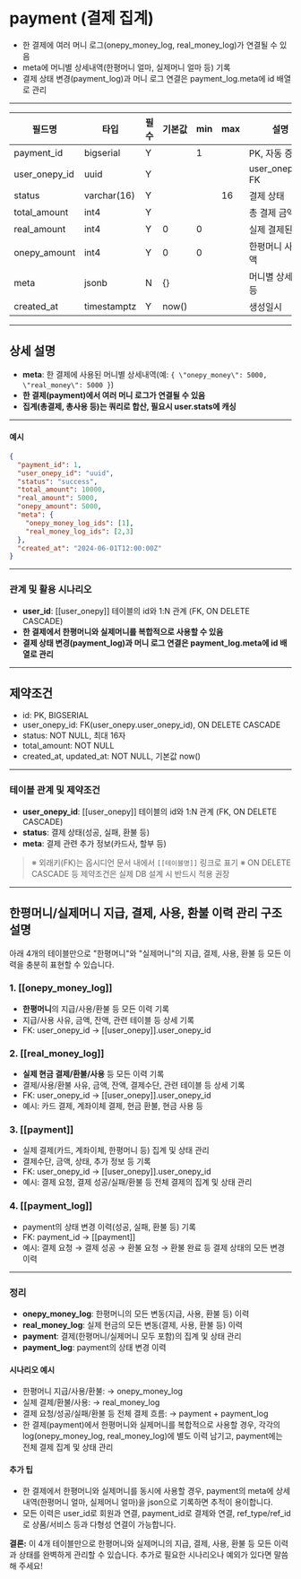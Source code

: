 # payment (결제 집계)

- 한 결제에 여러 머니 로그(onepy_money_log, real_money_log)가 연결될 수 있음
- meta에 머니별 상세내역(한평머니 얼마, 실제머니 얼마 등) 기록
- 결제 상태 변경(payment_log)과 머니 로그 연결은 payment_log.meta에 id 배열로 관리

---

| 필드명           | 타입          | 필수  | 기본값   | min | max | 설명                |
| ------------- | ----------- | --- | ----- | --- | --- | ----------------- |
| payment_id    | bigserial   | Y   |       | 1   |     | PK, 자동 증가         |
| user_onepy_id | uuid        | Y   |       |     |     | user_onepy_id, FK |
| status        | varchar(16) | Y   |       |     | 16  | 결제 상태             |
| total_amount  | int4        | Y   |       |     |     | 총 결제 금액           |
| real_amount   | int4        | Y   | 0     | 0   |     | 실제 결제된 금액         |
| onepy_amount  | int4        | Y   | 0     | 0   |     | 한평머니 사용 금액        |
| meta          | jsonb       | N   | {}    |     |     | 머니별 상세내역 등        |
| created_at    | timestamptz | Y   | now() |     |     | 생성일시              |

---

## 상세 설명

- **meta**: 한 결제에 사용된 머니별 상세내역(예: `{ \"onepy_money\": 5000, \"real_money\": 5000 }`)
- **한 결제(payment)에서 여러 머니 로그가 연결될 수 있음**
- **집계(총결제, 총사용 등)는 쿼리로 합산, 필요시 user.stats에 캐싱**

---

#### 예시

```json
{
  "payment_id": 1,
  "user_onepy_id": "uuid",
  "status": "success",
  "total_amount": 10000,
  "real_amount": 5000,
  "onepy_amount": 5000,
  "meta": {
    "onepy_money_log_ids": [1],
    "real_money_log_ids": [2,3]
  },
  "created_at": "2024-06-01T12:00:00Z"
}
```

---

### 관계 및 활용 시나리오

- **user_id**: [[user_onepy]] 테이블의 id와 1:N 관계 (FK, ON DELETE CASCADE)
- **한 결제에서 한평머니와 실제머니를 복합적으로 사용할 수 있음**
- **결제 상태 변경(payment_log)과 머니 로그 연결은 payment_log.meta에 id 배열로 관리**

---

## 제약조건

- id: PK, BIGSERIAL
- user_onepy_id: FK(user_onepy.user_onepy_id), ON DELETE CASCADE
- status: NOT NULL, 최대 16자
- total_amount: NOT NULL
- created_at, updated_at: NOT NULL, 기본값 now()

---

### 테이블 관계 및 제약조건

- **user_onepy_id**: [[user_onepy]] 테이블의 id와 1:N 관계 (FK, ON DELETE CASCADE)
- **status**: 결제 상태(성공, 실패, 환불 등)
- **meta**: 결제 관련 추가 정보(카드사, 할부 등)

> ※ 외래키(FK)는 옵시디언 문서 내에서 `[[테이블명]]` 링크로 표기
> ※ ON DELETE CASCADE 등 제약조건은 실제 DB 설계 시 반드시 적용 권장

---

## 한평머니/실제머니 지급, 결제, 사용, 환불 이력 관리 구조 설명

아래 4개의 테이블만으로 "한평머니"와 "실제머니"의 지급, 결제, 사용, 환불 등 모든 이력을 충분히 표현할 수 있습니다.

### 1. [[onepy_money_log]]

- **한평머니**의 지급/사용/환불 등 모든 이력 기록
- 지급/사용 사유, 금액, 잔액, 관련 테이블 등 상세 기록
- FK: user_onepy_id → [[user_onepy]].user_onepy_id

### 2. [[real_money_log]]

- **실제 현금 결제/환불/사용** 등 모든 이력 기록
- 결제/사용/환불 사유, 금액, 잔액, 결제수단, 관련 테이블 등 상세 기록
- FK: user_onepy_id → [[user_onepy]].user_onepy_id
- 예시: 카드 결제, 계좌이체 결제, 현금 환불, 현금 사용 등

### 3. [[payment]]

- 실제 결제(카드, 계좌이체, 한평머니 등) 집계 및 상태 관리
- 결제수단, 금액, 상태, 추가 정보 등 기록
- FK: user_onepy_id → [[user_onepy]].user_onepy_id
- 예시: 결제 요청, 결제 성공/실패/환불 등 전체 결제의 집계 및 상태 관리

### 4. [[payment_log]]

- payment의 상태 변경 이력(성공, 실패, 환불 등) 기록
- FK: payment_id → [[payment]]
- 예시: 결제 요청 → 결제 성공 → 환불 요청 → 환불 완료 등 결제 상태의 모든 변경 이력

---

### 정리

- **onepy_money_log**: 한평머니의 모든 변동(지급, 사용, 환불 등) 이력
- **real_money_log**: 실제 현금의 모든 변동(결제, 사용, 환불 등) 이력
- **payment**: 결제(한평머니/실제머니 모두 포함)의 집계 및 상태 관리
- **payment_log**: payment의 상태 변경 이력

#### 시나리오 예시

- 한평머니 지급/사용/환불: → onepy_money_log
- 실제 결제/환불/사용: → real_money_log
- 결제 요청/성공/실패/환불 등 전체 결제 흐름: → payment + payment_log
- 한 결제(payment)에서 한평머니와 실제머니를 복합적으로 사용할 경우, 각각의 log(onepy_money_log, real_money_log)에 별도 이력 남기고, payment에는 전체 결제 집계 및 상태 관리

#### 추가 팁

- 한 결제에서 한평머니와 실제머니를 동시에 사용할 경우, payment의 meta에 상세 내역(한평머니 얼마, 실제머니 얼마)을 json으로 기록하면 추적이 용이합니다.
- 모든 이력은 user_id로 회원과 연결, payment_id로 결제와 연결, ref_type/ref_id로 상품/서비스 등과 다형성 연결이 가능합니다.

**결론:**
이 4개 테이블만으로 한평머니와 실제머니의 지급, 결제, 사용, 환불 등 모든 이력과 상태를 완벽하게 관리할 수 있습니다.
추가로 필요한 시나리오나 예외가 있다면 말씀해 주세요!
